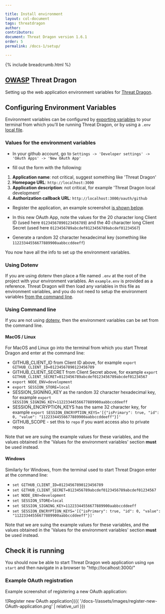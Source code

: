 ```yaml
---

title: Install environment
layout: col-document
tags: threatdragon
author:
contributors:
document: Threat Dragon version 1.6.1
order: 5
permalink: /docs-1/setup/

---
```


{% include breadcrumb.html %}
## [OWASP](https://www.owasp.org) Threat Dragon

Setting up the web application environment variables for [Threat Dragon](http://owasp.org/www-project-threat-dragon).

## Configuring Environment Variables
Environment variables can be configured by [exporting variables](#using-command-line) to your terminal
from which you'll be running Threat Dragon, or by using a  `.env` [local file](#using-dotenv).

### Values for the environment variables

* In your github account, go to `Settings -> 'Developer settings' -> 'OAuth Apps' -> 'New OAuth App'`

* fill out the form with the following:
1. **Application name**: not critical, suggest something like 'Threat Dragon'
1. **Homepage URL**: `http://localhost:3000`
1. **Application description**: not critical, for example 'Threat Dragon local development'
1. **Authorization callback URL**: `http://localhost:3000/oauth/github`

* Register the application, an example screenshot [is shown below](#example-oauth-registration).

* In this new OAuth App, note the values for the 20 character long Client ID (used here `01234567890123456789`)
and the 40 character long Client Secret (used here `0123456789abcdef0123456789abcdef01234567`)

* Generate a random 32 character hexadecimal key (something like `11223344556677889900aabbccddeeff`)

You now have all the info to set up the environment variables.

### Using Dotenv
If you are using dotenv then place a file named `.env` at the root of the project with your environment variables.
An `example.env` is provided as a reference.
Threat Dragon will then load any variables in this file as environment variables,
and you do not need to setup the environment variables [from the command line](#using-command-line).

### Using Command line
If you are not using [dotenv](#using-dotenv), then the environment variables can be set from the command line.

#### MacOS / Linux
For MacOS and Linux go into the terminal from which you start Threat Dragon and enter at the
command line:
* GITHUB_CLIENT_ID from Client ID above,
for example `export GITHUB_CLIENT_ID=01234567890123456789`
* GITHUB_CLIENT_SECRET from Client Secret above,
for example `export GITHUB_CLIENT_SECRET=0123456789abcdef0123456789abcdef01234567`
* `export NODE_ENV=development`
* `export SESSION_STORE=local`
* SESSION_SIGNING_KEY as the random 32 character hexadecimal key,
for example `export SESSION_SIGNING_KEY=11223344556677889900aabbccddeeff`
* SESSION_ENCRYPTION_KEYS has the same 32 character key,
for example `export SESSION_ENCRYPTION_KEYS='[{"isPrimary": true, "id": 0, "value": "11223344556677889900aabbccddeeff"}]'`
* GITHUB_SCOPE - set this to `repo` if you want access also to private repos

Note that we are suing the example values for these variables, and the values obtained in 
the 'Values for the environment variables' section **must** be used instead.

#### Windows
Similarly for Windows, from the terminal used to start Threat Dragon enter at the
command line:
* `set GITHUB_CLIENT_ID=01234567890123456789`
* `set GITHUB_CLIENT_SECRET=0123456789abcdef0123456789abcdef01234567`
* `set NODE_ENV=development`
* `set SESSION_STORE=local`
* `set SESSION_SIGNING_KEY=11223344556677889900aabbccddeeff`
* `set SESSION_ENCRYPTION_KEYS='[{"isPrimary": true, "id": 0, "value": "11223344556677889900aabbccddeeff"}]'`

Note that we are suing the example values for these variables, and the values obtained in 
the 'Values for the environment variables' section **must** be used instead.

## Check it is running
You should now be able to start Threat Dragon web application using `npm start`
and then navigate in a browser to "http://localhost:3000/"

### Example OAuth registration
Example screenshot of registering a new OAuth application:

![Register new OAuth application]({{ '/docs-1/assets/images/register-new-OAuth-application.png' | relative_url }})
